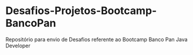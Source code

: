 # Desafios-Projetos-Bootcamp-BancoPan
Repositório para envio de Desafios referente ao Bootcamp Banco Pan Java Developer
